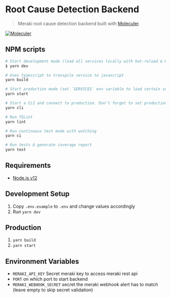 # Root Cause Detection Backend

> Meraki root cause detection backend built with [Moleculer](https://moleculer.services).

[![Moleculer](https://badgen.net/badge/Powered%20by/Moleculer/0e83cd)](https://moleculer.services)

## NPM scripts

```bash
# Start development mode (load all services locally with hot-reload & REPL)
$ yarn dev

# Uses typescript to transpile service to javascript
yarn build

# Start production mode (set `SERVICES` env variable to load certain services) (previous build needed)
yarn start

# Start a CLI and connect to production. Don't forget to set production namespace with `--ns` argument in script
yarn cli

# Run TSLint
yarn lint

# Run continuous test mode with watching
yarn ci

# Run tests & generate coverage report
yarn test
```

## Requirements

- [Node.js v12](https://nodejs.org/en/)

## Development Setup

1. Copy `.env.example` to `.env` and change values accordingly
1. Run `yarn dev`

## Production

1. `yarn build`
1. `yarn start`

## Environment Variables

- `MERAKI_API_KEY` Secret meraki key to access meraki rest api
- `PORT` on which port to start backend
- `MERAKI_WEBHOOK_SECRET` secret the meraki webhook alert has to match (leave empty to skip secret validation)
